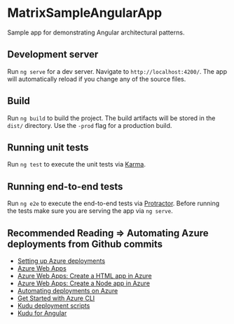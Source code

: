 # MatrixSampleAngularApp

Sample app for demonstrating Angular architectural patterns.

## Development server

Run `ng serve` for a dev server. Navigate to `http://localhost:4200/`. The app will automatically reload if you change any of the source files.

## Build

Run `ng build` to build the project. The build artifacts will be stored in the `dist/` directory. Use the `-prod` flag for a production build.

## Running unit tests

Run `ng test` to execute the unit tests via [Karma](https://karma-runner.github.io).

## Running end-to-end tests

Run `ng e2e` to execute the end-to-end tests via [Protractor](http://www.protractortest.org/).
Before running the tests make sure you are serving the app via `ng serve`.

## Recommended Reading => Automating Azure deployments from Github commits
* [Setting up Azure deployments](https://blogs.msdn.microsoft.com/microsoftimagine/2015/09/01/using-continuous-integration-with-azure-github/)
* [Azure Web Apps](https://docs.microsoft.com/en-us/azure/app-service-web/app-service-web-overview)
* [Azure Web Apps: Create a HTML app in Azure](https://docs.microsoft.com/en-us/azure/app-service-web/app-service-web-get-started-html)
* [Azure Web Apps: Create a Node app in Azure](https://docs.microsoft.com/en-us/azure/app-service-web/app-service-web-get-started-nodejs)
* [Automating deployments on Azure](https://blogs.msdn.microsoft.com/mvpawardprogram/2015/11/24/automating-deployment-on-azure-web-apps/)
* [Get Started with Azure CLI](https://docs.microsoft.com/en-us/cli/azure/get-started-with-azure-cli)
* [Kudu deployment scripts](https://github.com/projectkudu/kudu/wiki/Custom-Deployment-Script)
* [Kudu for Angular](https://medium.com/@premchandrasingh/custom-continuous-deployment-script-kudu-for-azure-75217ddcebc5)
